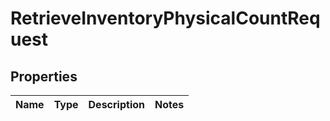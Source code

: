 
# RetrieveInventoryPhysicalCountRequest

## Properties
Name | Type | Description | Notes
------------ | ------------- | ------------- | -------------



